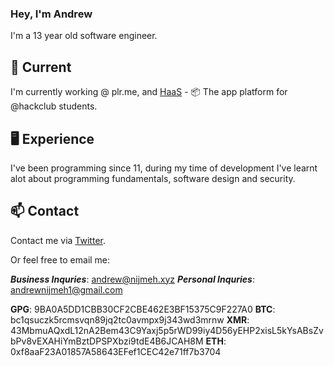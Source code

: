 ### Hey, I'm Andrew 

I'm a 13 year old software engineer.

## 🔭 Current

I'm currently working @ plr.me, and [HaaS](hackclub.app) - 📦 The app platform for @hackclub students.

## 🖥️ Experience
I've been programming since 11, during my time of development I've learnt alot about programming fundamentals, software design and security.

## 📫 Contact

Contact me via [Twitter](https://twitter.com/acn_dev).

Or feel free to email me:

***Business Inquries***: andrew@nijmeh.xyz
***Personal Inquries***: andrewnijmeh1@gmail.com

**GPG**: 9BA0A5DD1CBB30CF2CBE462E3BF15375C9F227A0
**BTC**: bc1qsuczk5rcmsvqn89jq2tc0avmpx9j343wd3mrnw
**XMR**: 43MbmuAQxdL12nA2Bem43C9Yaxj5p5rWD99iy4D56yEHP2xisL5kYsABsZvbPv8vEXAHiYmBztDPSPXbzi9tdE4B6JCAH8M
**ETH**: 0xf8aaF23A01857A58643EFef1CEC42e71ff7b3704
